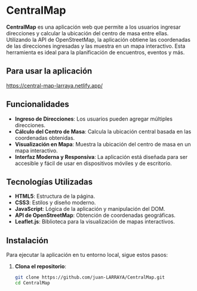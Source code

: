 # CentralMap

**CentralMap** es una aplicación web que permite a los usuarios ingresar direcciones y calcular la ubicación del centro de masa entre ellas. Utilizando la API de OpenStreetMap, la aplicación obtiene las coordenadas de las direcciones ingresadas y las muestra en un mapa interactivo. Esta herramienta es ideal para la planificación de encuentros, eventos y más.

## Para usar la aplicación
https://central-map-larraya.netlify.app/

## Funcionalidades

- **Ingreso de Direcciones**: Los usuarios pueden agregar múltiples direcciones.
- **Cálculo del Centro de Masa**: Calcula la ubicación central basada en las coordenadas obtenidas.
- **Visualización en Mapa**: Muestra la ubicación del centro de masa en un mapa interactivo.
- **Interfaz Moderna y Responsiva**: La aplicación está diseñada para ser accesible y fácil de usar en dispositivos móviles y de escritorio.

## Tecnologías Utilizadas

- **HTML5**: Estructura de la página.
- **CSS3**: Estilos y diseño moderno.
- **JavaScript**: Lógica de la aplicación y manipulación del DOM.
- **API de OpenStreetMap**: Obtención de coordenadas geográficas.
- **Leaflet.js**: Biblioteca para la visualización de mapas interactivos.

## Instalación

Para ejecutar la aplicación en tu entorno local, sigue estos pasos:

1. **Clona el repositorio**:
   ```bash
   git clone https://github.com/juan-LARRAYA/CentralMap.git
   cd CentralMap
